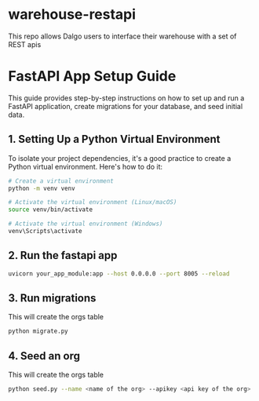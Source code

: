 # warehouse-restapi
This repo allows Dalgo users to interface their warehouse with a set of REST apis

# FastAPI App Setup Guide

This guide provides step-by-step instructions on how to set up and run a FastAPI application, create migrations for your database, and seed initial data.

## 1. Setting Up a Python Virtual Environment

To isolate your project dependencies, it's a good practice to create a Python virtual environment. Here's how to do it:

```bash
# Create a virtual environment
python -m venv venv

# Activate the virtual environment (Linux/macOS)
source venv/bin/activate

# Activate the virtual environment (Windows)
venv\Scripts\activate
```

## 2. Run the fastapi app

```bash
uvicorn your_app_module:app --host 0.0.0.0 --port 8005 --reload
```


## 3. Run migrations

This will create the orgs table

```bash
python migrate.py
```

## 4. Seed an org

This will create the orgs table

```bash
python seed.py --name <name of the org> --apikey <api key of the org>
```

